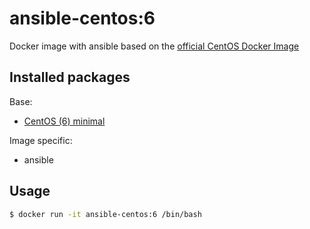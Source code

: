 # ansible-centos:6
Docker image with ansible based on the [official CentOS Docker Image](https://registry.hub.docker.com/_/centos/)

## Installed packages

Base:

- [CentOS (6) minimal](https://hub.docker.com/_/centos/)

Image specific:
- ansible

## Usage

```bash
$ docker run -it ansible-centos:6 /bin/bash
```
